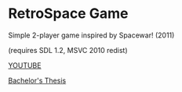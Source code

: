 RetroSpace Game
===============

Simple 2-player game inspired by Spacewar! (2011)

(requires SDL 1.2, MSVC 2010 redist)

[YOUTUBE](https://youtu.be/l8OXIY64tyo)

[Bachelor's Thesis](http://www.fit.vutbr.cz/study/DP/BP.php.en?id=11914)


